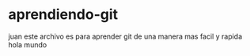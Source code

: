 # aprendiendo-git
juan este archivo es para aprender git de una manera mas facil y rapida
hola mundo
